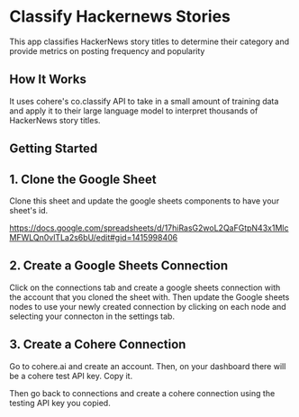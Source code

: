# Classify Hackernews Stories

This app classifies HackerNews story titles to determine their category and provide metrics on posting frequency and popularity

## How It Works

It uses cohere's co.classify API to take in a small amount of training data and apply it to their large language model to interpret thousands of HackerNews story titles.


## Getting Started


## 1. Clone the Google Sheet

Clone this sheet and update the google sheets components to have your sheet's id.

https://docs.google.com/spreadsheets/d/17hiRasG2woL2QaFGtpN43x1MlcMFWLQn0vlTLa2s6bU/edit#gid=1415998406

## 2. Create a Google Sheets Connection

Click on the connections tab and create a google sheets connection with the account that you cloned the sheet with.
Then update the Google sheets nodes to use your newly created connection by clicking on each node and selecting your connecton in the settings tab.

## 3. Create a Cohere Connection

Go to cohere.ai and create an account. Then, on your dashboard there will be a cohere test API key. Copy it.

Then go back to connections and create a cohere connection using the testing API key you copied.